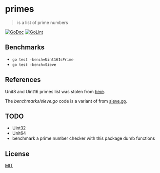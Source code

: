 # primes

> is a list of prime numbers

[![GoDoc](https://godoc.org/github.com/fibo/primes?status.svg)](https://godoc.org/github.com/fibo/primes)
[![GoLint](https://img.shields.io/badge/go-lint-blue.svg)](http://go-lint.appspot.com/github.com/fibo/primes)

## Benchmarks

* `go test -bench=Uint16IsPrime`
* `go test -bench=Sieve`

## References

Unit8 and Uint16 primes list was stolen from [here](https://primes.utm.edu/lists/small/100000.txt).

The *benchmarks/sieve.go* code is a variant of from [sieve.go](https://golang.org/doc/play/sieve.go).

## TODO

 - Uint32
 - Unit64
 - benchmark a prime number checker with this package dumb functions

## License

[MIT](http://g14n.info/mit-license/)

